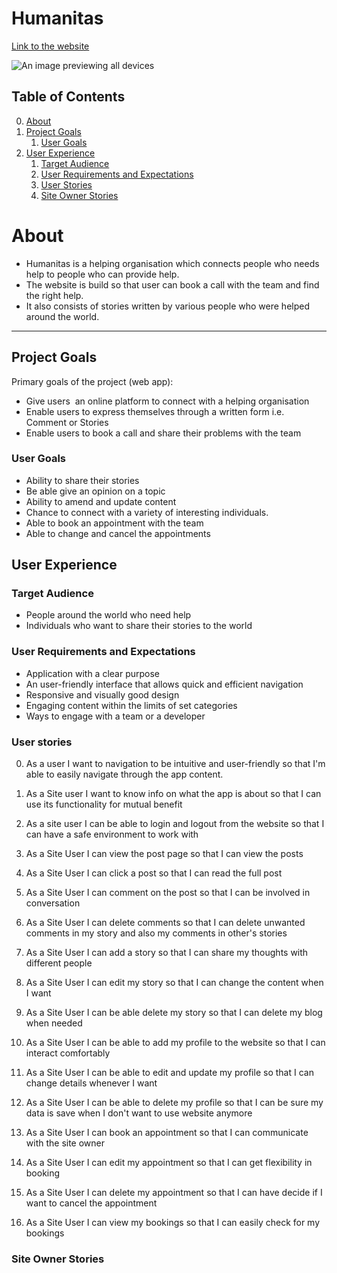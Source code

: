 # Humanitas

[Link to the website]()

![An image previewing all devices]()

## Table of Contents

0. [About](#about)
1. [Project Goals](#project-goals)
   1. [User Goals](#user-goals)
2. [User Experience](#user-experience)
   1. [Target Audience](#target-audience)
   2. [User Requirements and Expectations](#user-requirements-and-expectations)
   3. [User Stories](#user-stories)
   4. [Site Owner Stories](#site-owner-stories)

# About

- Humanitas is a helping organisation which connects people who needs help to people who can provide help.
- The website is build so that user can book a call with the team and find the right help.
- It also consists of stories written by various people who were helped around the world.

---

## Project Goals

Primary goals of the project (web app):

- Give users  an online platform to connect with a helping organisation
- Enable users to express themselves through a written form i.e. Comment or Stories
- Enable users to book a call and share their problems with the team

### User Goals

- Ability to share their stories
- Be able give an opinion on a topic
- Ability to amend and update content
- Chance to connect with a variety of interesting individuals.
- Able to book an appointment with the team
- Able to change and cancel the appointments

## User Experience

### Target Audience

- People around the world who need help
- Individuals who want to share their stories to the world

### User Requirements and Expectations

- Application with a clear purpose
- An user-friendly interface that allows quick and efficient navigation
- Responsive and visually good design
- Engaging content within the limits of set categories
- Ways to engage with a team or a developer

### User stories

0. As a user I want to navigation to be intuitive and user-friendly so that I'm able to easily navigate through the app content.

1. As a Site user I want to know info on what the app is about so that I can use its functionality for mutual benefit
2. As a site user I can be able to login and logout from the website so that I can have a safe environment to work with
3. As a Site User I can view the post page so that I can view the posts
4. As a Site User I can click a post so that I can read the full post
5. As a Site User I can comment on the post so that I can be involved in conversation
6. As a Site User I can delete comments so that I can delete unwanted comments in my story and also my comments in other's stories
7. As a Site User I can add a story so that I can share my thoughts with different people
8. As a Site User I can edit my story so that I can change the content when I want
9. As a Site User I can be able delete my story so that I can delete my blog when needed
10. As a Site User I can be able to add my profile to the website so that I can interact comfortably
11. As a Site User I can be able to edit and update my profile so that I can change details whenever I want
12. As a Site User I can be able to delete my profile so that I can be sure my data is save when I don't want to use website anymore
13. As a Site User I can book an appointment so that I can communicate with the site owner
14. As a Site User I can edit my appointment so that I can get flexibility in booking
15. As a Site User I can delete my appointment so that I can have decide if I want to cancel the appointment
16. As a Site User I can view my bookings so that I can easily check for my bookings

### Site Owner Stories
